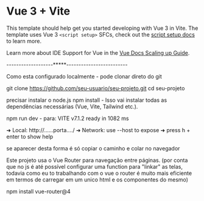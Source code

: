 # Vue 3 + Vite

This template should help get you started developing with Vue 3 in Vite. The template uses Vue 3 `<script setup>` SFCs, check out the [script setup docs](https://v3.vuejs.org/api/sfc-script-setup.html#sfc-script-setup) to learn more.

Learn more about IDE Support for Vue in the [Vue Docs Scaling up Guide](https://vuejs.org/guide/scaling-up/tooling.html#ide-support).

-------------------*****-------------------------









Como esta configurado localmente - pode clonar direto do git

git clone https://github.com/seu-usuario/seu-projeto.git
cd seu-projeto

precisar instalar o node.js
npm install - Isso vai instalar todas as dependências necessárias (Vue, Vite, Tailwind etc.).

npm run dev - para:
VITE v7.1.2  ready in 1082 ms

  ➜  Local:   http://......porta..../
  ➜  Network: use --host to expose
  ➜  press h + enter to show help

se aparecer desta forma é só copiar o caminho e colar no navegador 

Este projeto usa o Vue Router para navegação entre páginas. (por conta que no js
é até possível configurar uma function para "linkar" as telas, todavia como eu to trabalhando com o vue o router é muito mais eficiente em termos de carregar em um unico html e os componentes do mesmo)

npm install vue-router@4